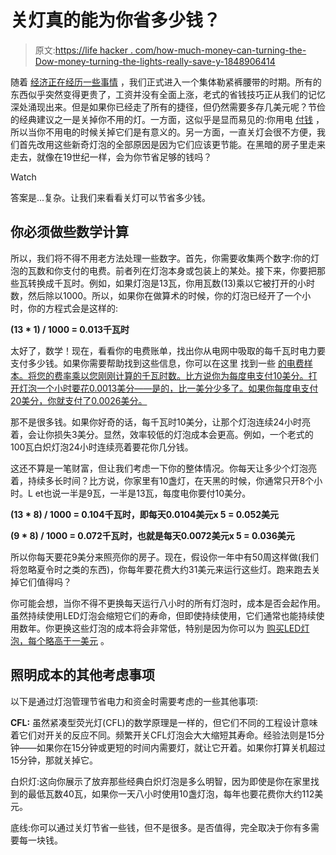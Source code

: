 # 关灯真的能为你省多少钱？

> 原文:[https://life hacker . com/how-much-money-can-turning-the-Dow-money-turning-the-lights-really-save-y-1848906414](https://lifehacker.com/how-much-money-can-turning-off-the-lights-really-save-y-1848906414)

随着 [经济正在经历一些事情](https://lifehacker.com/how-to-see-through-inflation-prices-1848793300) ，我们正式进入一个集体勒紧裤腰带的时期。所有的东西似乎突然变得更贵了，工资并没有全面上涨，老式的省钱技巧正从我们的记忆深处涌现出来。但是如果你已经走了所有的捷径，但仍然需要多存几美元呢？节俭的经典建议之一是关掉你不用的灯。一方面，这似乎是显而易见的:你用电 [付钱](https://lifehacker.com/how-to-reduce-your-energy-bill-with-no-cost-or-sacrific-5953039) ，所以当你不用电的时候关掉它们是有意义的。另一方面，一直关灯会很不方便，我们首先改用这些新奇灯泡的全部原因是因为它们应该更节能。在黑暗的房子里走来走去，就像在19世纪一样，会为你节省足够的钱吗？

Watch

答案是...复杂。让我们来看看关灯可以节省多少钱。

## 你必须做些数学计算

所以，我们将不得不用老方法处理一些数字。首先，你需要收集两个数字:你的灯泡的瓦数和你支付的电费。前者列在灯泡本身或包装上的某处。接下来，你要把那些瓦转换成千瓦时。例如，如果灯泡是13瓦，你用瓦数(13)乘以它被打开的小时数，然后除以1000。所以，如果你在做算术的时候，你的灯泡已经开了一个小时，你的方程式会是这样的:

**(13 * 1) / 1000 = 0.013千瓦时**

太好了，数学！现在，看看你的电费账单，找出你从电网中吸取的每千瓦时电力要支付多少钱。如果你需要帮助找到这些信息，你可以在这里 找到一些 [的电费样本。将您的费率乘以您刚刚计算的千瓦时数。比方说你为每度电支付10美分。打开灯泡一个小时要花0.0013美分——是的，比一美分少多了。如果你每度电支付20美分，你就支付了0.0026美分。](https://www.thinkenergy.com/how-to-read-your-bill)

那不是很多钱。如果你好奇的话，每千瓦时10美分，让那个灯泡连续24小时亮着，会让你损失3美分。显然，效率较低的灯泡成本会更高。例如，一个老式的100瓦白炽灯泡24小时连续亮着要花你几分钱。

这还不算是一笔财富，但让我们考虑一下你的整体情况。你每天让多少个灯泡亮着，持续多长时间？比方说，你家里有10盏灯，在天黑的时候，你通常只开8个小时。L et也说一半是9瓦，一半是13瓦，每度电你要付10美分。

**(13 * 8) / 1000 = 0.104千瓦时，即每天0.0104美元x 5 = 0.052美元**

**(9 * 8) / 1000 = 0.072千瓦时，也就是每天0.0072美元x 5 = 0.036美元**

所以你每天要花9美分来照亮你的房子。现在，假设你一年中有50周这样做(我们将忽略夏令时之类的东西)，你每年要花费大约31美元来运行这些灯。跑来跑去关掉它们值得吗？

你可能会想，当你不得不更换每天运行八小时的所有灯泡时，成本是否会起作用。虽然持续使用LED灯泡会缩短它们的寿命，但即使持续使用，它们通常也能持续使用数年。你更换这些灯泡的成本将会非常低，特别是因为你可以为 [购买LED灯泡，每个略高于一美元](https://www.walmart.com/browse/home-improvement/led-light-bulbs/1072864_1067619_1228347_1228390?povid=1228347+%7C+2018-12-25+%7C+Featured%20Categories%20-%20Shop%20by%20Type%20-%20LED) 。

## **照明成本的其他考虑事项**

以下是通过灯泡管理节省电力和资金时需要考虑的一些其他事项:

**CFL:** 虽然紧凑型荧光灯(CFL)的数学原理是一样的，但它们不同的工程设计意味着它们对开关的反应不同。频繁开关CFL灯泡会大大缩短其寿命。经验法则是15分钟——如果你在15分钟或更短的时间内需要灯，就让它开着。如果你打算关机超过15分钟，那就关掉它。

白炽灯:这向你展示了放弃那些经典白炽灯泡是多么明智，因为即使是你在家里找到的最低瓦数40瓦，如果你一天八小时使用10盏灯泡，每年也要花费你大约112美元。

底线:你可以通过关灯节省一些钱，但不是很多。是否值得，完全取决于你有多需要每一块钱。